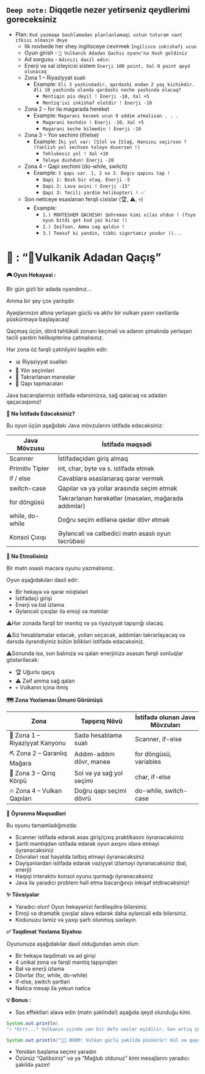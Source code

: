 ## `Deep note:` Diqqetle nezer yetirseniz qeydlerimi goreceksiniz

- Plan: `Kod yazmaqa bashlamadan planlanlamaqi ustun tuturam vaxt itkisi olmasin deye`
  - Ilk novbede her shey ingilisceye cevirmek `Ingilisce inkishafi ucun`
  - Oyun girish - `🌋 Vulkanik Adadan Qachis oyunu'na Xosh geldiniz `
  - Ad sorgusu - `Adınızı daxil edin: `
  - Enerji və xal izleyicisi sistem `Enerji 100 point, Xal 0 point qeyd olunacaq`
  - Zona 1 – Riyaziyyat sualı
    - Example: `Eli 3 yashindadir, qardashi ondan 2 yaş kichikdir. Əli 10 yashinda olanda qardashi neche yashinda olacaq?`
      - `Mentiqin pis deyil ! Enerji -10, Xal +5`
      - `Mentiq'ivi inkishaf eletdir ! Enerji -10`
  - Zona 2 – for ilə magarada hereket
    - Example: `Magarani kecmek ucun 9 addim atmalisan . . .`
      - `Magarani kechdin ! Enerji -10, Xal +5`
      - `Magarani keche bilmedin ! Enerji -10`
  - Zona 3 – Yon sechimi (if/else)
    - Example: `İki yol var: [S]ol və [S]ağ, Hansını seçirsən ? (Yanlish yol sechsen teleye dusersen !)`
      - `Tehlukesiz yol ! Xal +10`
      - `Teleye dushdun! Enerji -20`
  - Zona 4 – Qapi sechimi (do-while, switch)
    - Example: `3 qapı var. 1, 2 və 3. Dogru qapını tap !`
      - `Qapi 1: Bosh bir otaq. Enerji -5`
      - `Qapi 2: Lava axini ! Enerji -15"`
      - `Qapi 3: Tecili yardim helikopteri ! ✅`
  - Son neticeye esaslanan ferqli cixislar (🏆, ⚠️, 💀)
    - Example:
      - `1.) MOHTESHEM QACHISH! Qehreman kimi xilas oldun ! (fsyo oyun bitdi get kod yaz biraz !)`
      - `2.) Zeifsen, Amma sag qaldın !`
      - `3.) Teesuf ki yandin, tibbi sigortamiz yoxdur ))...`

# **🧩 : “🌋Vulkanik Adadan Qaçış”**

**🎮 Oyun Hekayəsi :**

Bir gün gizli bir adada oyandınız…

Amma bir şey çox yanlışdır.

Ayaqlarınızın altına yerləşən güclü və aktiv bir vulkan yaxın vaxtlarda püskürməyə başlayacaq!

Qaçmaq üçün, dörd təhlükəli zonanı keçməli və adanın şimalında yerləşən təcili yardım helikopterinə çatmalısınız.

Hər zona öz fərqli çətinliyini təqdim edir:

- 📊 Riyaziyyat sualları
- 🧭 Yön seçimləri
- 🔁 Təkrarlanan maneələr
- 🚪 Qapı tapmacaları

Java bacarıqlarınızı istifadə edərsinizsə, sağ qalacaq və adadan qaçacaqsınız!

**🔧 Nə İstifadə Edəcəksiniz?**

Bu oyun üçün aşağıdakı Java mövzularını istifadə edəcəksiniz:

| **Java Mövzusu** | **İstifadə məqsədi**                                |
| ---------------- | --------------------------------------------------- |
| Scanner          | İstifadəçidən giriş almaq                           |
| Primitiv Tipler  | int, char, byte və s. istifadə etmək                |
| if / else        | Cavablara əsaslanaraq qərar vermək                  |
| switch-case      | Qapılar və ya yollar arasında seçim etmək           |
| for döngüsü      | Təkrarlanan hərəkətlər (məsələn, mağarada addımlar) |
| while, do-while  | Doğru seçim edilənə qədər dövr etmək                |
| Konsol Çıxışı    | Əyləncəli və cəlbedici mətn əsaslı oyun təcrübəsi   |

**🎯 Nə Etməlisiniz**

Bir mətn əsaslı macəra oyunu yazmalısınız.

Oyun aşağıdakıları daxil edir:

- Bir hekayə və qərar nöqtələri
- İstifadəçi girişi
- Enerji və bal izləmə
- Əyləncəli çıxışlar ilə emoji və mətnlər

⚠️Hər zonada fərqli bir məntiq və ya riyaziyyat tapşırığı olacaq.

⚠️Siz hesablamalar edəcək, yolları seçəcək, addımları təkrarlayacaq və dərsdə öyrəndiyiniz bütün bilikləri istifadə edəcəksiniz.

⚠️Sonunda isə, son balınıza və qalan enerjinizə əsasən fərqli sonluqlar göstəriləcək:

- 🏆 Uğurlu qaçış
- ⚠️ Zəif amma sağ qalan
- 💀 Vulkanın içinə itmiş

**🗺️ Zona Yoxlaması Ümumi Görünüşü**

| **Zona**                       | **Tapşırıq Növü**        | **İstifadə olunan Java Mövzuları** |
| ------------------------------ | ------------------------ | ---------------------------------- |
| 🌋 Zona 1 – Riyaziyyat Kanyonu | Sadə hesablama sualı     | Scanner, if-else                   |
| ⛏️ Zona 2 – Qaranlıq Mağara    | Addım-addım dövr, maneə  | for döngüsü, variables             |
| 🌉 Zona 3 – Qırıq Körpü        | Sol və ya sağ yol seçimi | char, if-else                      |
| 🔥 Zona 4 – Vulkan Qapıları    | Doğru qapı seçimi dövrü  | do-while, switch-case              |

**📌 Öyrənmə Məqsədləri**

Bu oyunu tamamladığınızda:

- Scanner istifadə edərək əsas giriş/çıxış praktikasını öyrənəcəksiniz
- Şərtli məntiqdən istifadə edərək oyun axışını idarə etməyi öyrənəcəksiniz
- Dövrələri real həyatda tətbiq etməyi öyrənəcəksiniz
- Dəyişənlərdən istifadə edərək vəziyyət izləməyi öyrənəcəksiniz (bal, enerji)
- Həqiqi interaktiv konsol oyunu qurmağı öyrənəcəksiniz
- Java ilə yaradıcı problem həll etmə bacarığınızı inkişaf etdirəcəksiniz!

**✨ Tövsiyələr**

- Yaradıcı olun! Oyun hekayənizi fərdiləşdirə bilərsiniz.
- Emoji və dramatik çıxışlar əlavə edərək daha əyləncəli edə bilərsiniz.
- Kodunuzu təmiz və yaxşı şərh olunmuş saxlayın.

**✅ Təqdimat Yoxlama Siyahısı**

Oyununuza aşağıdakılar daxil olduğundan əmin olun:

- Bir hekayə təqdimatı və ad girişi
- 4 unikal zona və fərqli məntiq tapşırıqları
- Bal və enerji izləmə
- Dövrlər (for, while, do-while)
- if-else, switch şərtləri
- Nəticə mesajı ilə yekun nəticə

**💡 Bonus :**

- Səs effektləri əlavə edin (mətn şəklində!) aşağıda qeyd olunduğu kimi.

```java
System.out.println(
"💀 *Grrr...* Vulkanın içində son bir dəfə səslər eşidilir. Sən artıq çox gecikdin...");

System.out.println("🌋💥 BOOM! Vulkan güclü şəkildə püskürür! Kül və qaynar lavalar havada uçur!");
```

- Yenidən başlama seçimi yaradın
- Özünüz “Qalibsiniz” və ya “Məğlub oldunuz” kimi mesajlarını yaradıcı şəkildə yazın!
